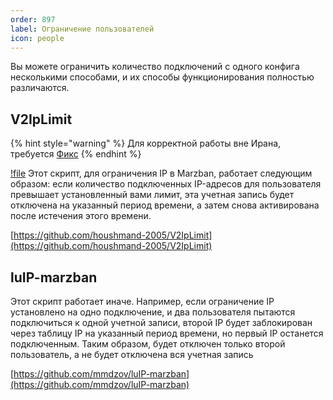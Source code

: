 ```yaml
---
order: 897
label: Ограничение пользователей
icon: people
---
```


Вы можете ограничить количество подключений с одного конфига несколькими способами, и их способы функционирования полностью различаются.

## V2IpLimit
{% hint style="warning" %}
Для корректной работы вне Ирана, требуется [Фикс](https://github.com/houshmand-2005/V2IpLimit/issues/18)
{% endhint %}

[!file](/static/fix_v2_ip_limit.zip)
Этот скрипт,  для ограничения IP в Marzban, работает следующим образом: если количество подключенных IP-адресов для пользователя превышает установленный вами лимит, эта учетная запись будет отключена на указанный период времени, а затем снова активирована после истечения этого времени.

[https://github.com/houshmand-2005/V2IpLimit](https://github.com/houshmand-2005/V2IpLimit)


## luIP-marzban

Этот скрипт работает иначе. Например, если ограничение IP установлено на одно подключение, и два пользователя пытаются подключиться к одной учетной записи, второй IP будет заблокирован через таблицу IP на указанный период времени, но первый IP останется подключенным. Таким образом,  будет отключен только второй пользователь, а не будет отключена вся учетная запись

[https://github.com/mmdzov/luIP-marzban](https://github.com/mmdzov/luIP-marzban)
